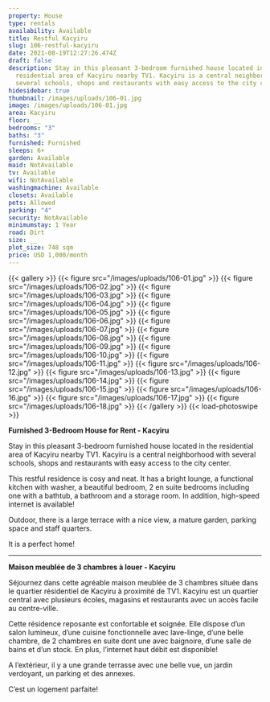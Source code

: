 ```yaml
---
property: House
type: rentals
availability: Available
title: Restful Kacyiru
slug: 106-restful-kacyiru
date: 2021-08-19T12:27:26.474Z
draft: false
description: Stay in this pleasant 3-bedroom furnished house located in the
  residential area of Kacyiru nearby TV1. Kacyiru is a central neighborhood with
  several schools, shops and restaurants with easy access to the city center.
hidesidebar: true
thumbnail: /images/uploads/106-01.jpg
image: /images/uploads/106-01.jpg
area: Kacyiru
floor: __
bedrooms: "3"
baths: "3"
furnished: Furnished
sleeps: 6+
garden: Available
maid: NotAvailable
tv: Available
wifi: NotAvailable
washingmachine: Available
closets: Available
pets: Allowed
parking: "4"
security: NotAvailable
minimumstay: 1 Year
road: Dirt
size: __
plot_size: 748 sqm
price: USD 1,000/month
---
```

{{< gallery >}}
{{< figure src="/images/uploads/106-01.jpg" >}}
{{< figure src="/images/uploads/106-02.jpg" >}}
{{< figure src="/images/uploads/106-03.jpg" >}}
{{< figure src="/images/uploads/106-04.jpg" >}}
{{< figure src="/images/uploads/106-05.jpg" >}}
{{< figure src="/images/uploads/106-06.jpg" >}}
{{< figure src="/images/uploads/106-07.jpg" >}}
{{< figure src="/images/uploads/106-08.jpg" >}}
{{< figure src="/images/uploads/106-09.jpg" >}}
{{< figure src="/images/uploads/106-10.jpg" >}}
{{< figure src="/images/uploads/106-11.jpg" >}}
{{< figure src="/images/uploads/106-12.jpg" >}}
{{< figure src="/images/uploads/106-13.jpg" >}}
{{< figure src="/images/uploads/106-14.jpg" >}}
{{< figure src="/images/uploads/106-15.jpg" >}}
{{< figure src="/images/uploads/106-16.jpg" >}}
{{< figure src="/images/uploads/106-17.jpg" >}}
{{< figure src="/images/uploads/106-18.jpg" >}}
{{< /gallery >}}
{{< load-photoswipe >}}

**Furnished 3-Bedroom House for Rent - Kacyiru**

Stay in this pleasant 3-bedroom furnished house located in the residential area of Kacyiru nearby TV1. Kacyiru is a central neighborhood with several schools, shops and restaurants with easy access to the city center.

This restful residence is cosy and neat. It has a bright lounge, a functional kitchen with washer, a beautiful bedroom, 2 en suite bedrooms including one with a bathtub, a bathroom and a storage room. In addition, high-speed internet is available!

Outdoor, there is a large terrace with a nice view, a mature garden, parking space and staff quarters.

It is a perfect home!

---

**Maison meublée de 3 chambres à louer - Kacyiru**

Séjournez dans cette agréable maison meublée de 3 chambres située dans le quartier résidentiel de Kacyiru à proximité de TV1. Kacyiru est un quartier central avec plusieurs écoles, magasins et restaurants avec un accès facile au centre-ville.

Cette résidence reposante est confortable et soignée. Elle dispose d’un salon lumineux, d’une cuisine fonctionnelle avec lave-linge, d’une belle chambre, de 2 chambres en suite dont une avec baignoire, d’une salle de bains et d’un stock. En plus, l’internet haut débit est disponible!

A l’extérieur, il y a une grande terrasse avec une belle vue, un jardin verdoyant, un parking et des annexes.

C’est un logement parfaite!